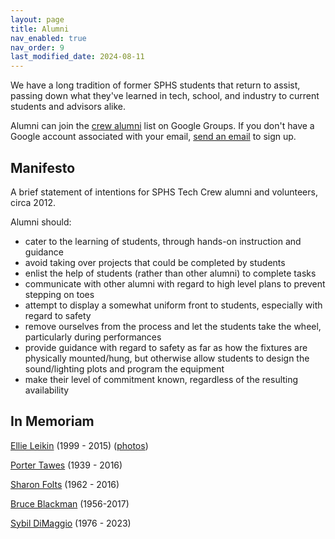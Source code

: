 ```yaml
---
layout: page
title: Alumni
nav_enabled: true
nav_order: 9
last_modified_date: 2024-08-11
---
```


We have a long tradition of former SPHS students that return to assist, passing down what they've learned in tech, school, and industry to current students and advisors alike.

Alumni can join the [crew alumni](https://groups.google.com/forum/#!forum/crew-alumni) list on Google Groups. If you don't have a Google account associated with your email, [send an email](mailto:crew-alumni+subscribe@googlegroups.com) to sign up.

## Manifesto

A brief statement of intentions for SPHS Tech Crew alumni and volunteers, circa 2012.
 
Alumni should:

* cater to the learning of students, through hands-on instruction and guidance
* avoid taking over projects that could be completed by students
* enlist the help of students (rather than other alumni) to complete tasks
* communicate with other alumni with regard to high level plans to prevent stepping on toes
* attempt to display a somewhat uniform front to students, especially with regard to safety
* remove ourselves from the process and let the students take the wheel, particularly during performances
* provide guidance with regard to safety as far as how the fixtures are physically mounted/hung, but otherwise allow students to design the sound/lighting plots and program the equipment
* make their level of commitment known, regardless of the resulting availability

## In Memoriam

[Ellie Leikin](https://www.barrancofuneralhome.com/obituary/3410129) (1999 - 2015) ([photos](https://www.flickr.com/photos/techmsg/sets/72157664209740835))

[Porter Tawes](https://www.barrancofuneralhome.com/obituary/3601974) (1939 - 2016)

[Sharon Folts](https://www.barrancofuneralhome.com/obituary/3944780) (1962 - 2016)

[Bruce Blackman](https://www.legacy.com/us/obituaries/capitalgazette/name/bruce-blackman-obituary?id=16458254) (1956-2017)

[Sybil DiMaggio](https://www.singletonfuneralhome.com/obituary/Sybil-DiMaggio) (1976 - 2023)

<!-- EOF -->
